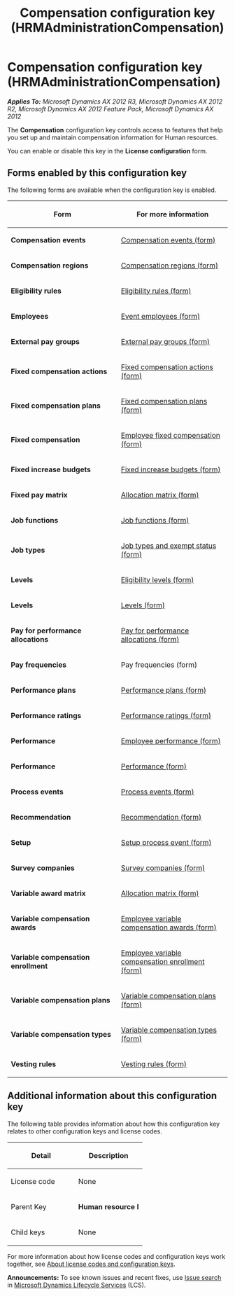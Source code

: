 ﻿---
title: Compensation configuration key (HRMAdministrationCompensation)
TOCTitle: Compensation configuration key (HRMAdministrationCompensation)
ms:assetid: caa199fc-e3ef-4e34-a8fa-1e7d838a1723
ms:mtpsurl: https://technet.microsoft.com/en-us/library/Hh467567(v=AX.60)
ms:contentKeyID: 36991713
ms.date: 04/18/2014
mtps_version: v=AX.60
---

# Compensation configuration key (HRMAdministrationCompensation) 


_**Applies To:** Microsoft Dynamics AX 2012 R3, Microsoft Dynamics AX 2012 R2, Microsoft Dynamics AX 2012 Feature Pack, Microsoft Dynamics AX 2012_

The **Compensation** configuration key controls access to features that help you set up and maintain compensation information for Human resources.

You can enable or disable this key in the **License configuration** form.

## Forms enabled by this configuration key

The following forms are available when the configuration key is enabled.

<table>
<colgroup>
<col style="width: 50%" />
<col style="width: 50%" />
</colgroup>
<thead>
<tr class="header">
<th><p>Form</p></th>
<th><p>For more information</p></th>
</tr>
</thead>
<tbody>
<tr class="odd">
<td><p><strong>Compensation events</strong></p></td>
<td><p><a href="https://technet.microsoft.com/en-us/library/hh694710(v=ax.60)">Compensation events (form)</a></p></td>
</tr>
<tr class="even">
<td><p><strong>Compensation regions</strong></p></td>
<td><p><a href="https://technet.microsoft.com/en-us/library/hh209560(v=ax.60)">Compensation regions (form)</a></p></td>
</tr>
<tr class="odd">
<td><p><strong>Eligibility rules</strong></p></td>
<td><p><a href="https://technet.microsoft.com/en-us/library/hh597167(v=ax.60)">Eligibility rules (form)</a></p></td>
</tr>
<tr class="even">
<td><p><strong>Employees</strong></p></td>
<td><p><a href="https://technet.microsoft.com/en-us/library/hh597196(v=ax.60)">Event employees (form)</a></p></td>
</tr>
<tr class="odd">
<td><p><strong>External pay groups</strong></p></td>
<td><p><a href="https://technet.microsoft.com/en-us/library/hh694716(v=ax.60)">External pay groups (form)</a></p></td>
</tr>
<tr class="even">
<td><p><strong>Fixed compensation actions</strong></p></td>
<td><p><a href="https://technet.microsoft.com/en-us/library/hh694711(v=ax.60)">Fixed compensation actions (form)</a></p></td>
</tr>
<tr class="odd">
<td><p><strong>Fixed compensation plans</strong></p></td>
<td><p><a href="https://technet.microsoft.com/en-us/library/hh242871(v=ax.60)">Fixed compensation plans (form)</a></p></td>
</tr>
<tr class="even">
<td><p><strong>Fixed compensation</strong></p></td>
<td><p><a href="https://technet.microsoft.com/en-us/library/hh697729(v=ax.60)">Employee fixed compensation (form)</a></p></td>
</tr>
<tr class="odd">
<td><p><strong>Fixed increase budgets</strong></p></td>
<td><p><a href="https://technet.microsoft.com/en-us/library/hh697608(v=ax.60)">Fixed increase budgets (form)</a></p></td>
</tr>
<tr class="even">
<td><p><strong>Fixed pay matrix</strong></p></td>
<td><p><a href="https://technet.microsoft.com/en-us/library/hh597424(v=ax.60)">Allocation matrix (form)</a></p></td>
</tr>
<tr class="odd">
<td><p><strong>Job functions</strong></p></td>
<td><p><a href="https://technet.microsoft.com/en-us/library/hh209705(v=ax.60)">Job functions (form)</a></p></td>
</tr>
<tr class="even">
<td><p><strong>Job types</strong></p></td>
<td><p><a href="https://technet.microsoft.com/en-us/library/hh209312(v=ax.60)">Job types and exempt status (form)</a></p></td>
</tr>
<tr class="odd">
<td><p><strong>Levels</strong></p></td>
<td><p><a href="https://technet.microsoft.com/en-us/library/hh597347(v=ax.60)">Eligibility levels (form)</a></p></td>
</tr>
<tr class="even">
<td><p><strong>Levels</strong></p></td>
<td><p><a href="https://technet.microsoft.com/en-us/library/hh208814(v=ax.60)">Levels (form)</a></p></td>
</tr>
<tr class="odd">
<td><p><strong>Pay for performance allocations</strong></p></td>
<td><p><a href="https://technet.microsoft.com/en-us/library/hh781104(v=ax.60)">Pay for performance allocations (form)</a></p></td>
</tr>
<tr class="even">
<td><p><strong>Pay frequencies</strong></p></td>
<td><p>Pay frequencies (form)</p></td>
</tr>
<tr class="odd">
<td><p><strong>Performance plans</strong></p></td>
<td><p><a href="https://technet.microsoft.com/en-us/library/hh781096(v=ax.60)">Performance plans (form)</a></p></td>
</tr>
<tr class="even">
<td><p><strong>Performance ratings</strong></p></td>
<td><p><a href="https://technet.microsoft.com/en-us/library/hh781109(v=ax.60)">Performance ratings (form)</a></p></td>
</tr>
<tr class="odd">
<td><p><strong>Performance</strong></p></td>
<td><p><a href="https://technet.microsoft.com/en-us/library/jj856601(v=ax.60)">Employee performance (form)</a></p></td>
</tr>
<tr class="even">
<td><p><strong>Performance</strong></p></td>
<td><p><a href="https://technet.microsoft.com/en-us/library/hh803028(v=ax.60)">Performance (form)</a></p></td>
</tr>
<tr class="odd">
<td><p><strong>Process events</strong></p></td>
<td><p><a href="https://technet.microsoft.com/en-us/library/hh803016(v=ax.60)">Process events (form)</a></p></td>
</tr>
<tr class="even">
<td><p><strong>Recommendation</strong></p></td>
<td><p><a href="https://technet.microsoft.com/en-us/library/hh802985(v=ax.60)">Recommendation (form)</a></p></td>
</tr>
<tr class="odd">
<td><p><strong>Setup</strong></p></td>
<td><p><a href="https://technet.microsoft.com/en-us/library/hh209544(v=ax.60)">Setup process event (form)</a></p></td>
</tr>
<tr class="even">
<td><p><strong>Survey companies</strong></p></td>
<td><p><a href="https://technet.microsoft.com/en-us/library/hh242867(v=ax.60)">Survey companies (form)</a></p></td>
</tr>
<tr class="odd">
<td><p><strong>Variable award matrix</strong></p></td>
<td><p><a href="https://technet.microsoft.com/en-us/library/hh597424(v=ax.60)">Allocation matrix (form)</a></p></td>
</tr>
<tr class="even">
<td><p><strong>Variable compensation awards</strong></p></td>
<td><p><a href="https://technet.microsoft.com/en-us/library/hh697607(v=ax.60)">Employee variable compensation awards (form)</a></p></td>
</tr>
<tr class="odd">
<td><p><strong>Variable compensation enrollment</strong></p></td>
<td><p><a href="https://technet.microsoft.com/en-us/library/hh697697(v=ax.60)">Employee variable compensation enrollment (form)</a></p></td>
</tr>
<tr class="even">
<td><p><strong>Variable compensation plans</strong></p></td>
<td><p><a href="https://technet.microsoft.com/en-us/library/hh803020(v=ax.60)">Variable compensation plans (form)</a></p></td>
</tr>
<tr class="odd">
<td><p><strong>Variable compensation types</strong></p></td>
<td><p><a href="https://technet.microsoft.com/en-us/library/hh803008(v=ax.60)">Variable compensation types (form)</a></p></td>
</tr>
<tr class="even">
<td><p><strong>Vesting rules</strong></p></td>
<td><p><a href="https://technet.microsoft.com/en-us/library/jj856600(v=ax.60)">Vesting rules (form)</a></p></td>
</tr>
</tbody>
</table>


## Additional information about this configuration key

The following table provides information about how this configuration key relates to other configuration keys and license codes.

<table>
<colgroup>
<col style="width: 50%" />
<col style="width: 50%" />
</colgroup>
<thead>
<tr class="header">
<th><p>Detail</p></th>
<th><p>Description</p></th>
</tr>
</thead>
<tbody>
<tr class="odd">
<td><p>License code</p></td>
<td><p>None</p></td>
</tr>
<tr class="even">
<td><p>Parent Key</p></td>
<td><p><strong>Human resource I</strong></p></td>
</tr>
<tr class="odd">
<td><p>Child keys</p></td>
<td><p>None</p></td>
</tr>
</tbody>
</table>


For more information about how license codes and configuration keys work together, see [About license codes and configuration keys](https://technet.microsoft.com/en-us/library/aa548653\(v=ax.60\)).

  
**Announcements:** To see known issues and recent fixes, use [Issue search](http://go.microsoft.com/fwlink/?linkid=389258) in [Microsoft Dynamics Lifecycle Services](http://go.microsoft.com/fwlink/?linkid=306505) (LCS).

